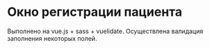 # Окно регистрации пациента

Выполнено на vue.js + sass + vuelidate. Осуществлена валидация заполнения некоторых полей.


